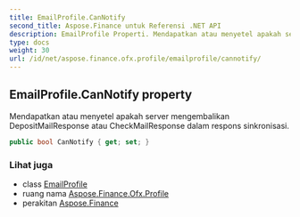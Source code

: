 ```yaml
---
title: EmailProfile.CanNotify
second_title: Aspose.Finance untuk Referensi .NET API
description: EmailProfile Properti. Mendapatkan atau menyetel apakah server mengembalikan DepositMailResponse atau CheckMailResponse dalam respons sinkronisasi.
type: docs
weight: 30
url: /id/net/aspose.finance.ofx.profile/emailprofile/cannotify/
---
```

## EmailProfile.CanNotify property

Mendapatkan atau menyetel apakah server mengembalikan DepositMailResponse atau CheckMailResponse dalam respons sinkronisasi.

```csharp
public bool CanNotify { get; set; }
```

### Lihat juga

* class [EmailProfile](../)
* ruang nama [Aspose.Finance.Ofx.Profile](../../emailprofile/)
* perakitan [Aspose.Finance](../../../)


